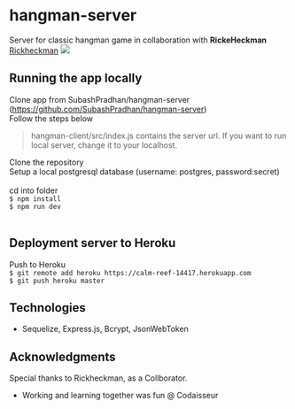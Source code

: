 # hangman-server
Server for classic hangman game in collaboration with  **RickeHeckman** [Rickheckman](https://github.com/rickhekman/)
![](hangman.gif)

## Running the app locally
Clone app from SubashPradhan/hangman-server (https://github.com/SubashPradhan/hangman-server)
 <br> Follow the steps below <br>

> hangman-client/src/index.js contains the server url. 
> If you want to run local server, change it to your localhost.<br>


Clone the repository <br>
Setup a local postgresql database (username: postgres, password:secret)<br>
<br>
cd into folder <br>
 `$ npm install` <br> 
 `$ npm run dev` <br>
 <br>

## Deployment server to Heroku

Push to Heroku <br>
`$ git remote add heroku https://calm-reef-14417.herokuapp.com`<br>
`$ git push heroku master`<br>

## Technologies

* Sequelize, Express.js, Bcrypt, JsonWebToken <br>

## Acknowledgments

Special thanks to Rickheckman, as a Collborator. 

* Working and learning together was fun @ Codaisseur



